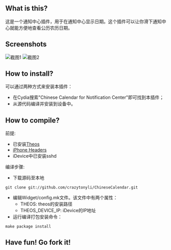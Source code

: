 ## What is this?
这是一个通知中心插件，用于在通知中心显示日期。这个插件可以让你滑下通知中心就能方便地查看公历农历日期。

## Screenshots
![截图1](https://raw.github.com/crazytonyli/ChineseCalendar/master/screenshots/1.png "截图1")
![截图2](https://raw.github.com/crazytonyli/ChineseCalendar/master/screenshots/2.png "截图2")

## How to install?
可以通过两种方式来安装本插件：

  - 在Cydia搜索"Chinese Calendar for Notification Center"即可找到本插件；
  - 从源代码编译并安装到设备中。

## How to compile?
前提:

  - 已安装[Theos](https://github.com/DHowett/theos)
  - [iPhone Headers](https://github.com/rpetrich/iphoneheaders)
  - iDevice中已安装sshd

编译步骤:

  - 下载源码至本地
<pre><code>git clone git://github.com/crazytonyli/ChineseCalendar.git</code></pre>
  - 编辑Widget/config.mk文件。该文件中有两个属性：
    - THEOS: theos的安装路径
    - THEOS\_DEVICE\_IP: iDevice的IP地址
  - 运行编译打包安装命令：
<pre><code>make package install</code></pre>

## Have fun! Go fork it!

